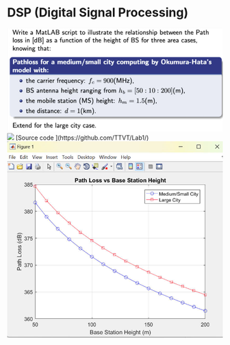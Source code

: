 # DSP (Digital Signal Processing)

<img src="TTVT/Lab1/Question.jpg">
<img src="Lab1_42_NguyenBaThanh.m">
[Source code ](https://github.com/TTVT/Lab1/)
<img src="TTVT/Lab1/result.jpg">
